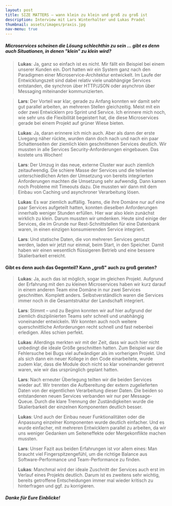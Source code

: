```yaml
---
layout: post
title: SIZE MATTERS – wann klein zu klein und groß zu groß ist
description: Interview mit Lars Winterhalter und Lukas Pradel
thumbnail: assets/images/praxis.jpg
nav-menu: true
---
```


##### Microservices scheinen die Lösung schlechthin zu sein … gibt es denn auch Situationen, in denen "klein" zu klein wird?

<blockquote>
<strong>Lukas</strong>: Ja, ganz so einfach ist es nicht. Mir fällt ein Beispiel bei einem unserer Kunden ein.
Dort hatten wir ein System ganz nach den Paradigmen einer Microservice-Architektur entwickelt.
Im Laufe der Entwicklungszeit sind dabei relativ viele unabhängige Services entstanden,
die synchron über HTTP/JSON oder asynchron über Messaging miteinander kommunizierten. 
</blockquote>

<blockquote>
<strong>Lars</strong>: Der Vorteil war klar, gerade zu Anfang konnten wir damit sehr gut parallel arbeiten, an mehreren Stellen gleichzeitig.
Meist mit ein oder zwei Entwicklern pro Sprint und Service. Ich erinnere mich noch, wie sehr uns die Flexibilität
begeistert hat, die diese Microservices gerade bei einem Projekt auf grüner Wiese bieten.
</blockquote>

<blockquote>
<strong>Lukas</strong>: Ja, daran erinnere ich mich auch. Aber als dann der erste Livegang näher rückte, wurden dann doch nach und
nach ein paar Schattenseiten der ziemlich klein geschnittenen Services deutlich.
Wir mussten in alle Services Security-Anforderungen eingebauen. Das kostete uns Wochen!
</blockquote>

<blockquote>
<strong>Lars</strong>: Der Umzug in das neue, externe Cluster war auch ziemlich zeitaufwendig.
Die schiere Masse der Services und die teilweise unterschiedlichen Arten der Umsetzung von bereits
integrierten Anforderungen machten die Umsetzung sehr aufwendig. Dann kamen noch Probleme mit Timeouts dazu.
Die mussten wir dann mit dem Einbau von Caching und asynchroner Verarbeitung lösen.
</blockquote>

<blockquote>
<strong>Lukas</strong>: Es war ziemlich auffällig. Teams, die ihre Domäne nur auf eine paar Services aufgeteilt hatten,
konnten dieselben Anforderungen innerhalb weniger Stunden erfüllen. Hier war also klein zunächst wirklich zu klein.
Darum mussten wir umdenken. Heute sind einige der Services, die im Grunde nur Rest-Schnittstellen für eine Datenbank
waren, in einen einzigen konsumierenden Service integriert.
</blockquote>

<blockquote>
<strong>Lars</strong>: Und statische Daten, die von mehreren Services genutzt werden, laden wir jetzt nur einmal, beim Start, in den Speicher.
Damit haben wir einen wesentlich flüssigeren Betrieb und eine bessere Skalierbarkeit erreicht.
</blockquote>

#### Gibt es denn auch das Gegenteil? Kann „groß" auch zu groß geraten?

<blockquote>
<strong>Lukas</strong>: Ja, auch das ist möglich, sogar im gleichen Projekt. Aufgrund der Erfahrung mit den zu kleinen Microservices
haben wir kurz darauf in einem anderen Team eine Domäne in nur zwei Services geschnitten. Komplett anders.
Selbstverständlich waren die Services immer noch in die Gesamtstruktur der Landschaft integriert.
</blockquote>

<blockquote>
<strong>Lars</strong>: Stimmt – und zu Beginn konnten wir auf hier aufgrund der ziemlich disziplinierten  Teams sehr schnell und
unabhängig voneinander entwickeln. Wir konnten auch noch weitere querschnittliche Anforderungen recht schnell
und fast nebenbei erledigen. Alles schien perfekt.
</blockquote>

<blockquote>
<strong>Lukas</strong>: Allerdings merkten wir mit der Zeit, dass wir auch hier nicht unbedingt die ideale Größe geschnitten hatten.
Zum Beispiel war die Fehlersuche bei Bugs viel aufwändiger als im vorherigen Projekt.
Und als sich dann ein neuer Kollege in den Code einarbeitete, wurde zudem klar,
dass die Module doch nicht so klar voneinander getrennt waren, wie wir das ursprünglich geplant hatten.
</blockquote>

<blockquote>
<strong>Lars</strong>: Nach erneuter Überlegung teilten wir die beiden Services wieder auf.
Wir trennten die Aufbereitung der extern zugelieferten Daten von der eigentlichen Verarbeitung dieser Daten.
Die beiden so entstandenen neuen Services verbanden wir nur per Message-Queue.
Durch die klare Trennung der Zuständigkeiten wurde die Skalierbarkeit der einzelnen Komponenten deutlich besser.
</blockquote>

<blockquote>
<strong>Lukas</strong>: Und auch der Einbau neuer Funktionalitäten oder die Anpassung einzelner Komponenten wurde deutlich einfacher.
Und es wurde einfacher, mit mehreren Entwicklern parallel zu arbeiten, da wir uns weniger Gedanken um Seiteneffekte
oder Mergekonflikte machen mussten.
</blockquote>

<blockquote>
<strong>Lars</strong>: Unser Fazit aus beiden Erfahrungen ist vor allem eines: Man braucht viel Fingerspitzengefühl, um die richtige
Balance aus Software-Performance und Team-Performance zu finden.
</blockquote>

<blockquote>
<strong>Lukas</strong>: Manchmal wird der ideale Zuschnitt der Services auch erst im Verlauf eines Projekts deutlich.
Darum ist es zweitens sehr wichtig, bereits getroffene Entscheidungen immer mal wieder kritisch zu hinterfragen und ggf. zu korrigieren.
</blockquote>

##### Danke für Eure Einblicke!

